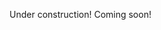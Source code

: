 Under construction! Coming soon!
<!---
Hrishabh0201/Hrishabh0201 is a ✨ special ✨ repository because its `README.md` (this file) appears on your GitHub profile.
You can click the Preview link to take a look at your changes.
--->
